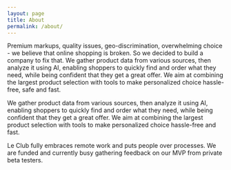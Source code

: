 ```yaml
---
layout: page
title: About
permalink: /about/
---
```


<amp-img width="600" height="300" layout="responsive" src="/assets/images/about.jpg"></amp-img>

Premium markups, quality issues, geo-discrimination, overwhelming choice - we believe that online shopping is broken. 
So we decided to build a company to fix that. We gather product data from various sources, then analyze it using AI,
enabling shoppers to quickly find and order what they need, while being confident that they get a great offer. We aim at combining the largest product selection
with tools to make personalized choice hassle-free, safe and fast.

We gather product data from various sources, then analyze it using AI,
enabling shoppers to quickly find and order what they need, while being confident that they get a great offer. We aim at combining the largest product selection
with tools to make personalized choice hassle-free and fast.

Le Club fully embraces remote work and puts people over processes. We are funded and currently busy gathering feedback on our MVP from private beta testers.
